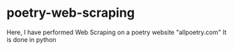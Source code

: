 # poetry-web-scraping
Here, I have performed Web Scraping on a poetry website "allpoetry.com"
It is done in python

